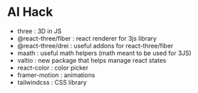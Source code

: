 # AI Hack

-   three : 3D in JS
-   @react-three/fiber : react renderer for 3js library
-   @react-three/drei : useful addons for react-three/fiber
-   maath : useful math helpers (math meant to be used for 3JS)
-   valtio : new package that helps manage react states
-   react-color : color picker
-   framer-motion : animations
-   tailwindcss : CSS library
